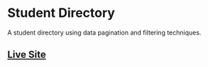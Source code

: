 # Student Directory
A student directory using data pagination and filtering techniques.

## [Live Site](https://shaunvanardenne.ca/student-directory)

